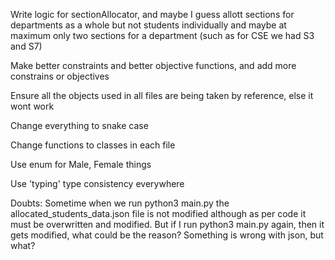 Write logic for sectionAllocator, and maybe I guess allott sections for departments as a whole but not students individually and maybe at maximum only two sections for a department (such as for CSE we had S3 and S7)

Make better constraints and better objective functions, and add more constrains or objectives

Ensure all the objects used in all files are being taken by reference, else it wont work

Change everything to snake case

Change functions to classes in each file

Use enum for Male, Female things

Use 'typing' type consistency everywhere 




Doubts:
Sometime when we run python3 main.py the allocated_students_data.json file is not modified although as per code it must be overwritten and modified. But if I run python3 main.py again, then it gets modified, what could be the reason? Something is wrong with json, but what?



